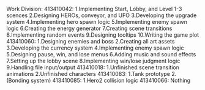 Work Division:
413410042:
  1.Implementing Start, Lobby, and Level 1-3 scences
  2.Designing HEROs, conveyor, and UFO
  3.Developing the upgrade system
  4.Implementing hero spawn logic
  5.Implementing enemy spawn logic
  6.Creating the energy generator
  7.Creating scene transitions
  8.Implementing random events
  9.Designing tooltips
  10.Writing the game plot
413410060:
  1.Designing enemies and boss
  2.Creating all art assets
  3.Developing the currency system
  4.Implementing enemy spawn logic
  5.Designing pause, win, and lose menus
  6.Adding music and sound effects
  7.Setting up the lobby scene
  8.Implementing win/lose judgment logic
  9.Handling file input/output
413410018:
  1.Unfinished scene transition animations
  2.Unfinished characters
413410083:
  1.Tank prototype
  2.(Bonding system)
413410085:
  1.Hero2 collision logic
413410066:
  Nothing
